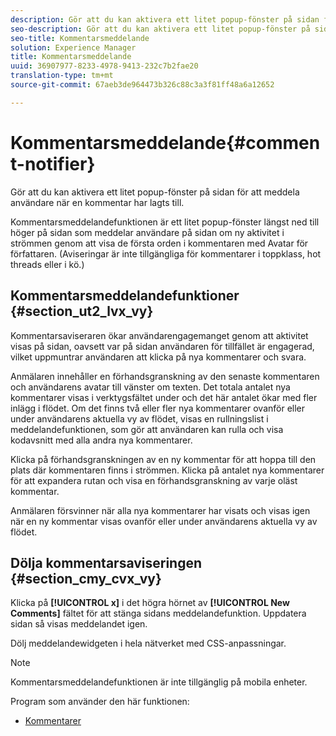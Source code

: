 ```yaml
---
description: Gör att du kan aktivera ett litet popup-fönster på sidan för att meddela användare när en kommentar har lagts till.
seo-description: Gör att du kan aktivera ett litet popup-fönster på sidan för att meddela användare när en kommentar har lagts till.
seo-title: Kommentarsmeddelande
solution: Experience Manager
title: Kommentarsmeddelande
uuid: 36907977-8233-4978-9413-232c7b2fae20
translation-type: tm+mt
source-git-commit: 67aeb3de964473b326c88c3a3f81ff48a6a12652

---
```



# Kommentarsmeddelande{#comment-notifier}

Gör att du kan aktivera ett litet popup-fönster på sidan för att meddela användare när en kommentar har lagts till.

Kommentarsmeddelandefunktionen är ett litet popup-fönster längst ned till höger på sidan som meddelar användare på sidan om ny aktivitet i strömmen genom att visa de första orden i kommentaren med Avatar för författaren. (Aviseringar är inte tillgängliga för kommentarer i toppklass, hot threads eller i kö.)

## Kommentarsmeddelandefunktioner {#section_ut2_lvx_vy}

Kommentarsaviseraren ökar användarengagemanget genom att aktivitet visas på sidan, oavsett var på sidan användaren för tillfället är engagerad, vilket uppmuntrar användaren att klicka på nya kommentarer och svara.

Anmälaren innehåller en förhandsgranskning av den senaste kommentaren och användarens avatar till vänster om texten. Det totala antalet nya kommentarer visas i verktygsfältet under och det här antalet ökar med fler inlägg i flödet. Om det finns två eller fler nya kommentarer ovanför eller under användarens aktuella vy av flödet, visas en rullningslist i meddelandefunktionen, som gör att användaren kan rulla och visa kodavsnitt med alla andra nya kommentarer.

Klicka på förhandsgranskningen av en ny kommentar för att hoppa till den plats där kommentaren finns i strömmen. Klicka på antalet nya kommentarer för att expandera rutan och visa en förhandsgranskning av varje oläst kommentar.

Anmälaren försvinner när alla nya kommentarer har visats och visas igen när en ny kommentar visas ovanför eller under användarens aktuella vy av flödet.

## Dölja kommentarsaviseringen {#section_cmy_cvx_vy}

Klicka på **[!UICONTROL x]** i det högra hörnet av **[!UICONTROL New Comments]** fältet för att stänga sidans meddelandefunktion. Uppdatera sidan så visas meddelandet igen.

Dölj meddelandewidgeten i hela nätverket med CSS-anpassningar.

>[!NOTE]
>
>Kommentarsmeddelandefunktionen är inte tillgänglig på mobila enheter.



Program som använder den här funktionen:

* [Kommentarer](/help/using/c-about-apps/c-comments/c-comments.md)

